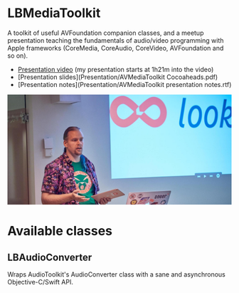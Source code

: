 # LBMediaToolkit

A toolkit of useful AVFoundation companion classes, and a meetup presentation
teaching the fundamentals of audio/video programming with Apple frameworks
(CoreMedia, CoreAudio, CoreVideo, AVFoundation and so on).

* [Presentation video](https://www.facebook.com/cocoaheadssthlm/videos/1918413685140957/)
  (my presentation starts at 1h21m into the video)
* [Presentation slides](Presentation/AVMediaToolkit Cocoaheads.pdf)
* [Presentation notes](Presentation/AVMediaToolkit presentation notes.rtf)

![](ego.jpg)

# Available classes

## LBAudioConverter

Wraps AudioToolkit's AudioConverter class with a sane and asynchronous
Objective-C/Swift API.